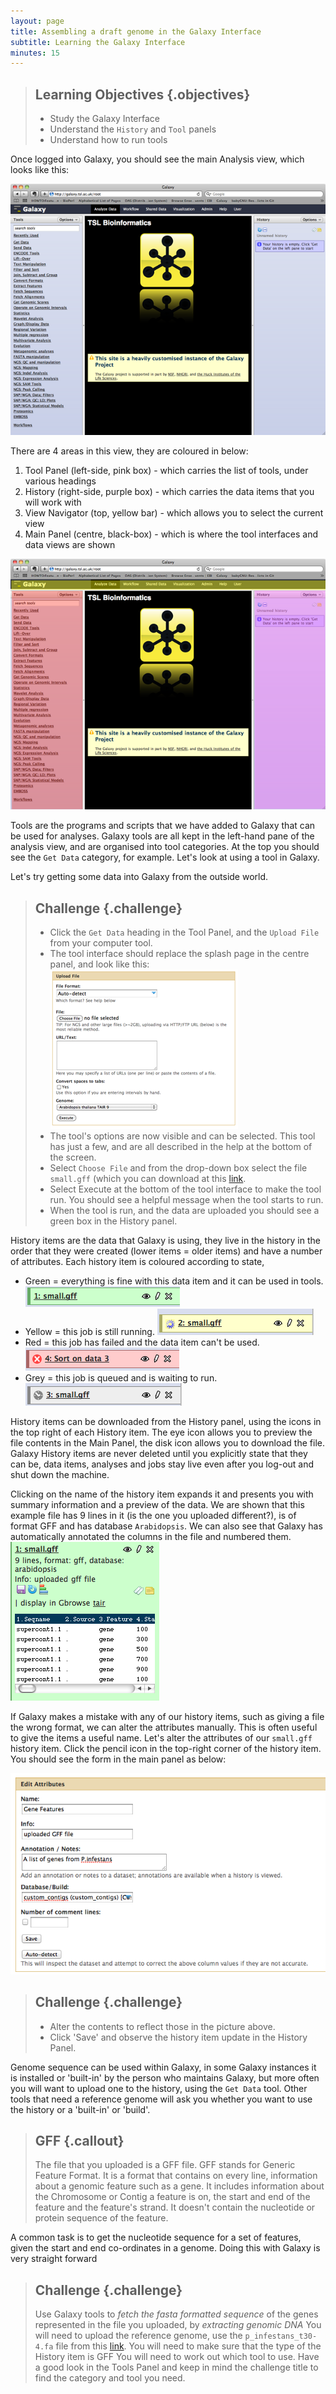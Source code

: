 ```yaml
---
layout: page
title: Assembling a draft genome in the Galaxy Interface
subtitle: Learning the Galaxy Interface
minutes: 15
---
```


> ## Learning Objectives {.objectives}
>
> * Study the Galaxy Interface
> * Understand the `History` and `Tool` panels
> * Understand how to run tools
>

Once logged into Galaxy, you should see the main Analysis view, which looks like this:

![The Galaxy Analysis View](img/analysis_view.png)

There are 4 areas in this view, they are coloured in below:

1. Tool Panel (left-side, pink box) - which carries the list of tools, under various headings
2. History (right-side, purple box) - which carries the data items that you will work with
3. View Navigator (top, yellow bar) - which allows you to select the current view
4. Main Panel (centre, black-box) - which is where the tool interfaces and data views are shown

![Different sections of the Galaxy analysis view](img/analysis_view_colored.png)

Tools are the programs and scripts that we have added to Galaxy that can be used for analyses. Galaxy tools are all kept in the left-hand pane of the analysis view, and are organised into tool categories. At the top you should see the `Get Data` category, for example. Let's look at using a tool in Galaxy.

Let's try getting some data into Galaxy from the outside world.

> ## Challenge {.challenge}
> + Click the `Get Data` heading in the Tool Panel, and the `Upload File` from your computer tool.
> + The tool interface should replace the splash page in the centre panel, and look like this:
![The upload interface](img/upload_interface.png)
> +  The tool's options are now visible and can be selected. This tool has just a few, and are all described in the help at the bottom of the screen.
> +  Select `Choose File` and from the drop-down box select the file `small.gff` (which you can download at this [link](data/small.gff).
> +  Select Execute at the bottom of the tool interface to make the tool run. You should see a helpful message when the tool starts to run.
> +  When the tool is run, and the data are uploaded you should see a green box in the History panel.

History items are the data that Galaxy is using, they live in the history in the order that they were created (lower items = older items) and have a number of attributes.
Each history item is coloured according to state,

+  Green = everything is fine with this data item and it can be used in tools.
![A succesfully completed run](img/green.png)
+  Yellow = this job is still running.
![A run still in progress](img/yellow.png)
+  Red = this job has failed and the data item can't be used.
![A failed run](img/red.png)
+  Grey = this job is queued and is waiting to run.
![An unstarted job](img/grey.png)

History items can be downloaded from the History panel, using the icons in the top right of each History item. The eye icon allows you to preview the file contents in the Main Panel, the disk icon allows you to download the file.
Galaxy History items are never deleted until you explicitly state that they can be, data items, analyses and jobs stay live even after you log-out and shut down the machine.

Clicking on the name of the history item expands it and presents you with summary information and a preview of the data.
We are shown that this example file has 9 lines in it (is the one you uploaded different?), is of format GFF and has database `Arabidopsis`. We can also see that Galaxy has automatically annotated the columns in the file and numbered them.
![The item](img/item_close.png)

If Galaxy makes a mistake with any of our history items, such as giving a file the wrong format, we can alter the attributes manually. This is often useful to give the items a useful name. Let's alter the attributes of our `small.gff` history item.
Click the pencil icon in the top-right corner of the history item.
You should see the form in the main panel as below:

![The attributes of a history item](img/attributes.png)

> ## Challenge {.challenge}
> +  Alter the contents to reflect those in the picture above.
> +  Click 'Save' and observe the history item update in the History Panel.

Genome sequence can be used within Galaxy, in some Galaxy instances it is installed or 'built-in' by the person who maintains Galaxy, but more often you will want to upload one to the history, using the `Get Data` tool. Other tools that need a reference genome will ask you whether you want to use the history or a 'built-in' or 'build'.

> ## GFF {.callout}
>The file that you uploaded is a GFF file. GFF stands for Generic Feature Format. It is a format that contains on every line, information about a genomic feature such as a gene. It includes information about the Chromosome or Contig a feature is on, the start and end of the feature and the feature's strand. It doesn't contain the nucleotide or protein sequence of the feature.

A common task is to get the nucleotide sequence for a set of features, given the start and end co-ordinates in a genome. Doing this with Galaxy is very straight forward

> ## Challenge {.challenge}
> Use Galaxy tools to *fetch the fasta formatted sequence* of the genes represented in the file you uploaded, by *extracting genomic DNA*
> You will need to upload the reference genome, use the `p_infestans_t30-4.fa` file from this [link](data/p_infestans_t30-4.fa).
> You will need to make sure that the type of the History item is GFF
> You will need to work out which tool to use. Have a good look in the Tools Panel and keep in mind the challenge title to find the category and tool you need.
